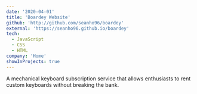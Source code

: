 ```yaml
---
date: '2020-04-01'
title: 'Boardey Website'
github: 'http://github.com/seanho96/boardey'
external: 'https://seanho96.github.io/boardey'
tech:
  - JavaScript
  - CSS
  - HTML
company: 'Home'
showInProjects: true
---
```


A mechanical keyboard subscription service that allows enthusiasts to rent custom keyboards without breaking the bank.

